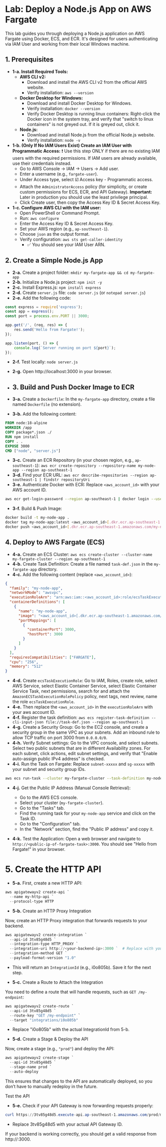 # Lab: Deploy a Node.js App on AWS Fargate

This lab guides you through deploying a Node.js application on AWS Fargate using Docker, ECS, and ECR. It's designed for users authenticating via IAM User and working from their local Windows machine.

## 1. Prerequisites

* **1-a. Install Required Tools:**
    * **AWS CLI v2:**
        * Download and install the AWS CLI v2 from the official AWS website.
        * Verify installation: `aws --version`
    * **Docker Desktop for Windows:**
        * Download and install Docker Desktop for Windows.
        * Verify installation: `docker --version`
        * Verify Docker Desktop is running linux containers: Right-click the Docker icon in the system tray, and verify that "switch to linux containers" is not greyed out. If it is greyed out, click it.
    * **Node.js:**
        * Download and install Node.js from the official Node.js website.
        * Verify installation: `node -v`
* **1-b. (Only If No IAM Users Exist) Create an IAM User with Programmatic Access:**
❗ Use this step ONLY if there are no existing IAM users with the required permissions. If IAM users are already available, use their credentials instead.
    * Go to AWS Console → IAM → Users → Add user.
    * Enter a username (e.g., `fargate-user`).
    * Under Access type, select ☑️ Access key - Programmatic access.
    * Attach the `AdministratorAccess` policy (for simplicity, or create custom permissions for ECS, ECR, and API Gateway). **Important:** Later in production you should use the least privilege principal.
    * Click Create user, then copy the Access Key ID & Secret Access Key.
* **1-c. Configure AWS CLI with the IAM user:**
    * Open PowerShell or Command Prompt.
    * Run: `aws configure`
    * Enter the Access Key ID & Secret Access Key.
    * Set your AWS region (e.g., `ap-southeast-1`).
    * Choose `json` as the output format.
    * Verify configuration: `aws sts get-caller-identity`
        * ✅ You should see your IAM User ARN.

## 2. Create a Simple Node.js App

* **2-a.** Create a project folder: `mkdir my-fargate-app && cd my-fargate-app`
* **2-b.** Initialize a Node.js project: `npm init -y`
* **2-c.** Install Express.js: `npm install express`
* **2-d.** Create `server.js` file: `code server.js` (or `notepad server.js`)
* **2-e.** Add the following code:

```javascript
const express = require('express');
const app = express();
const port = process.env.PORT || 3000;

app.get('/', (req, res) => {
    res.send('Hello from Fargate!');
});

app.listen(port, () => {
    console.log(`Server running on port ${port}`);
});
```

* **2-f.** Test locally: `node server.js`
* **2-g.** Open http://localhost:3000 in your browser.

* ## 3. Build and Push Docker Image to ECR

* **3-a.** Create a `Dockerfile`: In the `my-fargate-app` directory, create a file named `Dockerfile` (no extension).
* **3-b.** Add the following content:

```dockerfile
FROM node:18-alpine
WORKDIR /app
COPY package*.json ./
RUN npm install
COPY . .
EXPOSE 3000
CMD ["node", "server.js"]
```

* **3-c.** Create an ECR Repository (in your chosen region, e.g., `ap-southeast-1`): `aws ecr create-repository --repository-name my-node-app --region ap-southeast-1`
* **3-d.** Find your ECR URL: `aws ecr describe-repositories --region ap-southeast-1 | findstr repositoryUri`
* **3-e.** Authenticate Docker with ECR: Replace `<aws_account_id>` with your AWS account ID.

```bash
aws ecr get-login-password --region ap-southeast-1 | docker login --username AWS --password-stdin <aws_account_id>.dkr.ecr.ap-southeast-1.amazonaws.com
```

* **3-f.** Build & Push Image:

```bash
docker build -t my-node-app .
docker tag my-node-app:latest <aws_account_id>[.dkr.ecr.ap-southeast-1.amazonaws.com/my-node-app:latest](https://www.google.com/search?q=https://.dkr.ecr.ap-southeast-1.amazonaws.com/my-node-app:latest)
docker push <aws_account_id>[.dkr.ecr.ap-southeast-1.amazonaws.com/my-node-app:latest](https://www.google.com/search?q=https://.dkr.ecr.ap-southeast-1.amazonaws.com/my-node-app:latest)
```

## 4. Deploy to AWS Fargate (ECS)

* **4-a.** Create an ECS Cluster: `aws ecs create-cluster --cluster-name my-fargate-cluster --region ap-southeast-1`
* **4-b.** Create Task Definition: Create a file named `task-def.json` in the `my-fargate-app` directory.
* **4-c.** Add the following content (replace `<aws_account_id>`):

```json
{
  "family": "my-node-app",
  "networkMode": "awsvpc",
  "executionRoleArn": "arn:aws:iam::<aws_account_id>:role/ecsTaskExecutionRole",
  "containerDefinitions": [
    {
      "name": "my-node-app",
      "image": "<aws_account_id>[.dkr.ecr.ap-southeast-1.amazonaws.com/my-node-app:latest](https://www.google.com/search?q=https://.dkr.ecr.ap-southeast-1.amazonaws.com/my-node-app:latest)",
      "portMappings": [
        {
          "containerPort": 3000,
          "hostPort": 3000
        }
      ]
    }
  ],
  "requiresCompatibilities": ["FARGATE"],
  "cpu": "256",
  "memory": "512"
}
```

* **4-d.** Create `ecsTaskExecutionRole`: Go to IAM, Roles, create role, select AWS Service, select Elastic Container Service, select Elastic Container Service Task, next permissions, search for and attach the `AmazonECSTaskExecutionRolePolicy` policy, next tags, next review, name the role `ecsTaskExecutionRole`.
* **4-e.** Then replace the `<aws_account_id>` in the `executionRoleArn` with your aws account ID.
* **4-f.** Register the task definition: `aws ecs register-task-definition --cli-input-json file://task-def.json --region ap-southeast-1`
* **4-g.** Create a Security Group: Go to the EC2 console, and create a security group in the same VPC as your subnets. Add an inbound rule to allow TCP traffic on port 3000 from `0.0.0.0/0`.
* **4-h.** Verify Subnet settings: Go to the VPC console, and select subnets. Select two public subnets that are in different Availability zones. For each subnet, click actions, edit subnet settings, and verify that "Enable auto-assign public IPv4 address" is checked.
* **4-i.** Run the Task on Fargate: Replace `subnet-xxxxx` and `sg-xxxxx` with your subnet and security group IDs.

```bash
aws ecs run-task --cluster my-fargate-cluster --task-definition my-node-app --launch-type FARGATE --network-configuration "awsvpcConfiguration={subnets=[subnet-xxxxx, subnet-xxxxx],securityGroups=[sg-xxxxx],assignPublicIp=ENABLED}" --region ap-southeast-1
```

* **4-j.** Get the Public IP Address (Manual Console Retrieval):
    * Go to the AWS ECS console.
    * Select your cluster (`my-fargate-cluster`).
    * Go to the "Tasks" tab.
    * Find the running task for your `my-node-app` service and click on the Task ID.
    * Go to the "Configuration" tab.
    * In the "Network" section, find the "Public IP address" and copy it.

* **4-k.** Test the Application: Open a web browser and navigate to `http://<public-ip-of-fargate-task>:3000`. You should see "Hello from Fargate!" in your browser.

# 5. Create the HTTP API

* **5-a.** First, create a new HTTP API:

```powershell
aws apigatewayv2 create-api `
  --name my-http-api `
  --protocol-type HTTP
```

* **5-b.** Create an HTTP Proxy Integration

Now, create an HTTP Proxy integration that forwards requests to your backend.

```powershell
aws apigatewayv2 create-integration `
  --api-id 3tv85g48d5 `
  --integration-type HTTP_PROXY `
  --integration-uri http://<your-backend-ip>:3000 `  # Replace with your actual backend URL
  --integration-method GET `
  --payload-format-version "1.0"
```
   * This will return an `IntegrationId` (e.g., i0o805b). Save it for the next step.

* **5-c.** Create a Route to Attach the Integration

You need to define a route that will handle requests, such as `GET /my-endpoint`:

```powershell
aws apigatewayv2 create-route `
  --api-id 3tv85g48d5 `
  --route-key "GET /my-endpoint" `
  --target "integrations/i0o805b"
```
   * Replace "i0o805b" with the actual IntegrationId from 5-b.

* **5-d.** Create a Stage & Deploy the API

Now, create a stage (e.g., `"prod"`) and deploy the API:

```powershell
aws apigatewayv2 create-stage `
  --api-id 3tv85g48d5 `
  --stage-name prod `
  --auto-deploy
```

This ensures that changes to the API are automatically deployed, so you don’t have to manually redeploy in the future.

Test the API

* **5-e.** Check if your API Gateway is now forwarding requests properly:

```powershell
curl https://3tv85g48d5.execute-api.ap-southeast-1.amazonaws.com/prod/my-endpoint
```

   * Replace 3tv85g48d5 with your actual API Gateway ID.

If your backend is working correctly, you should get a valid response from http://<your-backend-ip>:3000.

